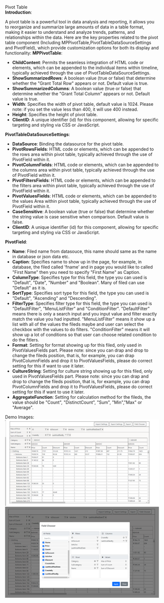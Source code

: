Pivot Table  
**Introduction**:  

   A pivot table is a powerful tool in data analysis and reporting, it allows you to reorganize and summarize large amounts of data in a table format, making it easier to understand and analyze trends, patterns, and relationships within the data. 
   Here are the key properties related to the pivot table component (Including MPPivotTable,PivotTableDataSourceSettings and PivotField), which provide customization options for both its display and functionality:
   **MPPivotTable**:    
   * **ChildContent**: Permits the seamless integration of HTML code or elements, which can be appended to the individual items within timeline, typically achieved through the use of PivotTableDataSourceSettings.
   * **ShowSummarizedRows**: A boolean value (true or false) that determine whether the "Grant Total Row" appears or not. Default value is true.
   * **ShowSummarizedColumns**: A boolean value (true or false) that determine whether the "Grant Total Column" appears or not. Default value is true.
   * **Width**: Specifies the width of pivot table, default value is 1024. Please note: if you set the value less than 400, it will use 400 instead.
   * **Height**: Specifies the height of pivot table. 
   * **ClientID**: A unique identifier (id) for this component, allowing for specific targeting and styling via CSS or JavaScript.
    
   **PivotTableDataSourceSettings**:    
   * **DataSource**: Binding the datasource for the pivot table.
   * **PivotRowsFields**: HTML code or elements, which can be appended to the rows area within pivot table, typically achieved through the use of PivotField within it.
   * **PivotColumnFields**: HTML code or elements, which can be appended to the columns area within pivot table, typically achieved through the use of PivotField within it.
   * **PivotFiltersFields**: HTML code or elements, which can be appended to the filters area within pivot table, typically achieved through the use of PivotField within it.
   * **PivotValuesFields**: HTML code or elements, which can be appended to the values Area within pivot table, typically achieved through the use of PivotField within it.
   * **CaseSensitive**: A boolean value (true or false) that determine whether the string value is case sensitive when comparison. Default value is false.
   * **ClientID**: A unique identifier (id) for this component, allowing for specific targeting and styling via CSS or JavaScript.
  
   **PivotField**:    
   * **Name**: Filed name from datasouce, this name should same as the name in database or json data etc.
   * **Caption**: Specifies name to show up in the page, for example, in database, the filed called 'fname' and in page you would like to called "First Name" then you need to specify "First Name" as Caption.
   * **ColumnType**: Specifies type for this field, the type you can used is "Default", "Date", "Number" and "Boolean". Many of filed can use "Default" as it is.
   * **SortType**: Specifies sort type for this field, the type you can used is "Default", "Ascending" and "Descending".
   * **FilterType**: Specifies filter type for this field, the type you can used is "DefaultFilter", "MenuListFilter" and "ConditionFilter". "DefaultFilter" means there is only a search input and you input value and filter exactly match the value you had inputted. "MenuListFilter" means it show up a list with all of the values the fileds maybe and user can select the checkbox with the values to do filters. "ConditionFilter" means it will show up a lot of conditions so that user can choose related condition to do the fitlers.
   * **Format**:  Setting for format showing up for this filed, only used in PivotValuesFields part. Please note: since you can drap and drop to change the fileds position, that is, for example, you can drap PivotColumnFields and drop it to PivotValuesFields, please do correct setting for this if want to use it later.
   * **CultureString**: Setting for culture string showing up for this filed, only used in PivotValuesFields part. Please note: since you can drap and drop to change the fileds position, that is, for example, you can drap PivotColumnFields and drop it to PivotValuesFields, please do correct setting for this if want to use it later.
   * **AggregateFunction**: Setting for calculation method for the fileds, the value should be "Count", "DistinctCount", "Sum", "Min","Max" or "Average".

  
Demo Images:
![Pivottable](pivottable.png)  
![Pivottable Fieldchooser](pivottable_fieldchooser.png)
